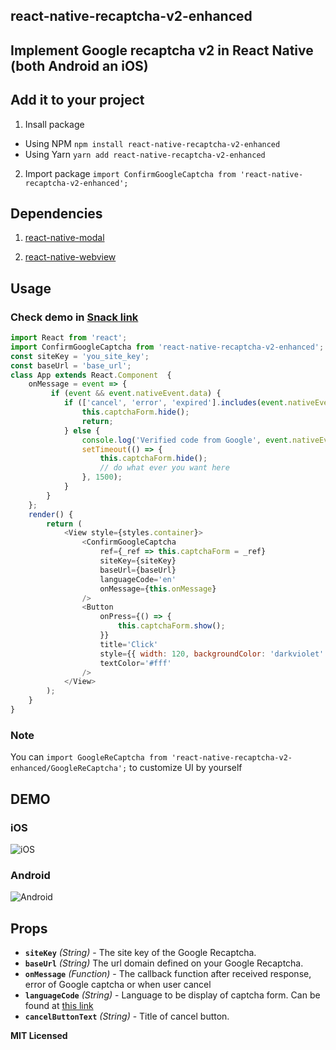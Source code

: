 
## react-native-recaptcha-v2-enhanced
## Implement Google recaptcha v2 in React Native (both Android an iOS)


## Add it to your project

1. Insall package
- Using NPM
   `npm install react-native-recaptcha-v2-enhanced` 
- Using Yarn
   `yarn add react-native-recaptcha-v2-enhanced`
2. Import package
`import ConfirmGoogleCaptcha from 'react-native-recaptcha-v2-enhanced';`


## Dependencies

1. [react-native-modal](https://github.com/react-native-community/react-native-modal)

2. [react-native-webview](https://github.com/react-native-community/react-native-webview)


## Usage

### Check demo in [Snack link](https://snack.expo.io/@xuho95/react-native-google-recaptcha-v2)


```javascript
import React from 'react';
import ConfirmGoogleCaptcha from 'react-native-recaptcha-v2-enhanced';
const siteKey = 'you_site_key';
const baseUrl = 'base_url';
class App extends React.Component  {
    onMessage = event => {
         if (event && event.nativeEvent.data) {
            if (['cancel', 'error', 'expired'].includes(event.nativeEvent.data)) {
                this.captchaForm.hide();
                return;
            } else {
                console.log('Verified code from Google', event.nativeEvent.data);
                setTimeout(() => {
                    this.captchaForm.hide();
                    // do what ever you want here
                }, 1500);
            }
        }
    };
    render() {
        return (
            <View style={styles.container}>
                <ConfirmGoogleCaptcha
                    ref={_ref => this.captchaForm = _ref}
                    siteKey={siteKey}
                    baseUrl={baseUrl}
                    languageCode='en'
                    onMessage={this.onMessage}
                />
                <Button
                    onPress={() => {
                        this.captchaForm.show();
                    }}
                    title='Click'
                    style={{ width: 120, backgroundColor: 'darkviolet' }}
                    textColor='#fff'
                />
            </View>
        );
    }
}
```

### Note
You can `import GoogleReCaptcha from 'react-native-recaptcha-v2-enhanced/GoogleReCaptcha';` to customize UI by yourself 


## DEMO

### iOS
![iOS](https://github.com/xuho/demo-images/blob/master/ios.gif?raw=true)

### Android
![Android](https://github.com/xuho/demo-images/blob/master/android.gif?raw=true)



## Props

- **`siteKey`** _(String)_ - The site key of the Google Recaptcha.
- **`baseUrl`** _(String)_ The url domain defined on your Google Recaptcha.
- **`onMessage`** _(Function)_ - The callback function  after received response, error of Google captcha or when user cancel
- **`languageCode`** _(String)_ - Language to be display of captcha form. Can be found at [this link](https://developers.google.com/recaptcha/docs/language)
- **`cancelButtonText`** _(String)_ - Title of cancel button.


**MIT Licensed**
